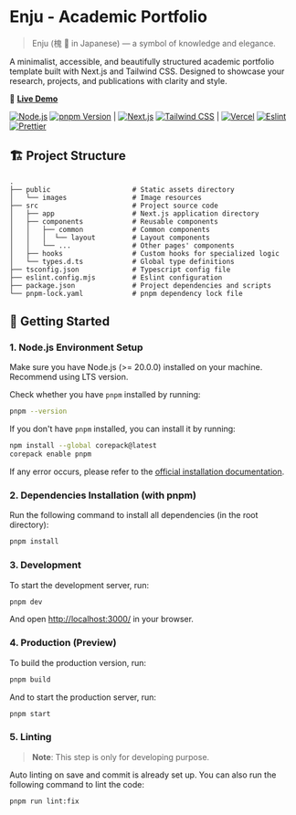 # Enju - Academic Portfolio

> Enju (槐 🌳 in Japanese) — a symbol of knowledge and elegance.

A minimalist, accessible, and beautifully structured academic portfolio template built with Next.js and Tailwind CSS. Designed to showcase your research, projects, and publications with clarity and style.

🚀 **[Live Demo](https://zla.app)**

[![Node.js][node-badge]][node-link] [![pnpm Version][pnpm-badge]][pnpm-link] | [![Next.js][nextjs-badge]][nextjs-link] [![Tailwind CSS][tailwind-badge]][tailwind-link] | [![Vercel][vercel-badge]][vercel-link] [![Eslint][eslint-badge]][eslint-link] [![Prettier][prettier-badge]][prettier-link]

## 🏗️ Project Structure

```plaintext
.
├── public                    # Static assets directory
│   └── images                # Image resources
├── src                       # Project source code
│   ├── app                   # Next.js application directory
│   ├── components            # Reusable components
│   │   ├── common            # Common components
│   │   │  └── layout         # Layout components
│   │   └── ...               # Other pages' components
│   ├── hooks                 # Custom hooks for specialized logic
│   └── types.d.ts            # Global type definitions
├── tsconfig.json             # Typescript config file
├── eslint.config.mjs         # Eslint configuration
├── package.json              # Project dependencies and scripts
└── pnpm-lock.yaml            # pnpm dependency lock file
```

## 🚀 Getting Started

### 1. Node.js Environment Setup

Make sure you have Node.js (>= 20.0.0) installed on your machine. Recommend using LTS version.

Check whether you have `pnpm` installed by running:

```bash
pnpm --version
```

If you don't have `pnpm` installed, you can install it by running:

```bash
npm install --global corepack@latest
corepack enable pnpm
```

If any error occurs, please refer to the [official installation documentation](https://pnpm.io/installation).

### 2. Dependencies Installation (with pnpm)

Run the following command to install all dependencies (in the root directory):

```bash
pnpm install
```

### 3. Development

To start the development server, run:

```bash
pnpm dev
```

And open [http://localhost:3000/](http://localhost:3000/) in your browser.

### 4. Production (Preview)

To build the production version, run:

```bash
pnpm build
```

And to start the production server, run:

```bash
pnpm start
```

### 5. Linting

> **Note**: This step is only for developing purpose.

Auto linting on save and commit is already set up. You can also run the following command to lint the code:

```bash
pnpm run lint:fix
```

<!-- Badges / Links -->

[eslint-badge]: https://img.shields.io/badge/eslint-4B32C3?logo=eslint&logoColor=white
[eslint-link]: https://www.npmjs.com/package/eslint-config-zl-asica
[nextjs-badge]: https://img.shields.io/badge/Next.js-black?logo=next.js&logoColor=white
[nextjs-link]: https://nextjs.org
[node-badge]: https://img.shields.io/badge/node%3E=20-339933?logo=node.js&logoColor=white
[node-link]: https://nodejs.org/
[pnpm-badge]: https://img.shields.io/github/package-json/packageManager/ZL-Asica/Enju?label=&logo=pnpm&logoColor=fff&color=F69220
[pnpm-link]: https://pnpm.io/
[prettier-badge]: https://img.shields.io/badge/Prettier-F7B93E?logo=Prettier&logoColor=white
[prettier-link]: https://www.npmjs.com/package/@zl-asica/prettier-config
[tailwind-badge]: https://img.shields.io/badge/Tailwind%20CSS-06B6D4?logo=tailwindcss&logoColor=white
[tailwind-link]: https://tailwindcss.com/
[vercel-badge]: https://img.shields.io/badge/Vercel-%23000000.svg?logo=vercel&logoColor=white
[vercel-link]: https://vercel.com
